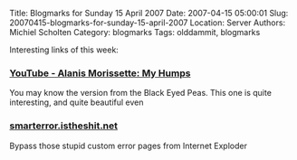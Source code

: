 Title: Blogmarks for Sunday 15 April 2007
Date: 2007-04-15 05:00:01
Slug: 20070415-blogmarks-for-sunday-15-april-2007
Location: Server
Authors: Michiel Scholten
Category: blogmarks
Tags: olddammit, blogmarks

<p>Interesting links of this week:</p>
<h3><a href="http://youtube.com/watch?v=W91sqAs-_-g">YouTube - Alanis Morissette: My Humps</a></h3>
<p>You may know the version from the Black Eyed Peas. This one is quite interesting, and quite beautiful even</p>
<h3><a href="http://smarterror.istheshit.net/">smarterror.istheshit.net</a></h3>
<p>Bypass those stupid custom error pages from Internet Exploder</p>
